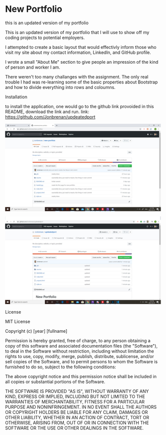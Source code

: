 # New Portfolio
this is an updated version of my portfolio


This is an updated version of my portfolio that I will use to show off my coding projects to potential employers.

I attempted to create a basic layout that would effectivly inform those who visit my site about my contact information, LinkedIn, and GitHub profile.

I wrote a small "About Me" section to give people an impression of the kind of person and worker I am.


There weren't too many challanges with the assignment. The only real trouble I had was re-learning some of the basic properties about
Bootstrap and how to divide everything into rows and coloumns.





Installation

to install the application, one would go to the github link provoided in this README, download the link and run.
link: https://github.com/Jonbrenan/updeatedport

![This is what the user will see when they open the website!](gifs/portfoliodiv.jpg)

![Picture of applicatipon!](gifs/gitpage.jpg)


License


MIT License

Copyright (c) [year] [fullname]

Permission is hereby granted, free of charge, to any person obtaining a copy
of this software and associated documentation files (the "Software"), to deal
in the Software without restriction, including without limitation the rights
to use, copy, modify, merge, publish, distribute, sublicense, and/or sell
copies of the Software, and to permit persons to whom the Software is
furnished to do so, subject to the following conditions:

The above copyright notice and this permission notice shall be included in all
copies or substantial portions of the Software.

THE SOFTWARE IS PROVIDED "AS IS", WITHOUT WARRANTY OF ANY KIND, EXPRESS OR
IMPLIED, INCLUDING BUT NOT LIMITED TO THE WARRANTIES OF MERCHANTABILITY,
FITNESS FOR A PARTICULAR PURPOSE AND NONINFRINGEMENT. IN NO EVENT SHALL THE
AUTHORS OR COPYRIGHT HOLDERS BE LIABLE FOR ANY CLAIM, DAMAGES OR OTHER
LIABILITY, WHETHER IN AN ACTION OF CONTRACT, TORT OR OTHERWISE, ARISING FROM,
OUT OF OR IN CONNECTION WITH THE SOFTWARE OR THE USE OR OTHER DEALINGS IN THE
SOFTWARE.
